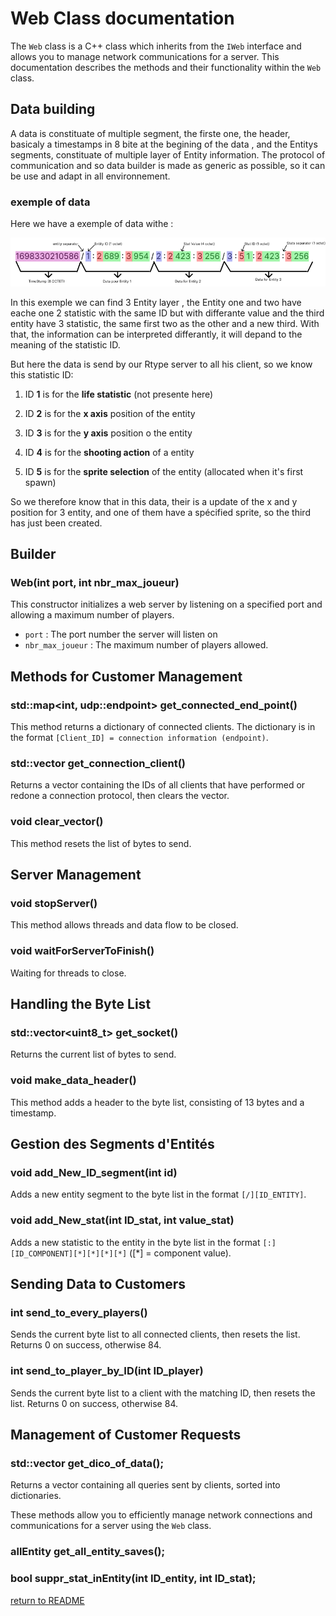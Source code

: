 
# <a name="section3"></a> Web Class documentation


The `Web` class is a C++ class which inherits from the `IWeb` interface and allows you to manage network communications for a server. This documentation describes the methods and their functionality within the `Web` class.


## Data building

A data is constituate of multiple segment, the firste one, the header, basicaly a timestamps in 8 bite at the begining of the data , and the Entitys segments, constituate of multiple layer of Entity information. The protocol of communication and so data builder is made as generic as possible, so it can be use and adapt in all environnement.

### exemple of data 

Here we have a exemple of data withe :

![shema data build](src/databuilding.png)

In this exemple we can find 3 Entity layer , the Entity one and two have eache one 2 statistic with the same ID but with differante value and the third entity have 3 statistic, the same first two as the other and a new third. With that, the information can be interpreted differantly, it will depand to the meaning of the statistic ID. 

But here the data is send by our Rtype server to all his client, so we know this statistic ID:

1. ID **1** is for the **life statistic** (not presente here)

2. ID **2** is for the **x axis** position of the entity

3. ID **3** is for the **y axis** position o the entity

4. ID **4** is for the **shooting action** of a entity

5. ID **5** is for the **sprite selection** of the entity (allocated when it's first spawn)

So we therefore know that in this data, their is a update of the x and y position for 3 entity, and one of them have a spécified sprite, so the third has just been created.


## Builder

### Web(int port, int nbr_max_joueur)

This constructor initializes a web server by listening on a specified port and allowing a maximum number of players.

- `port` : The port number the server will listen on
- `nbr_max_joueur` : The maximum number of players allowed.

## Methods for Customer Management

### std::map<int, udp::endpoint> get_connected_end_point()

This method returns a dictionary of connected clients. The dictionary is in the format `[Client_ID] = connection information (endpoint)`.

### std::vector<int> get_connection_client()

Returns a vector containing the IDs of all clients that have performed or redone a connection protocol, then clears the vector.

### void clear_vector()

This method resets the list of bytes to send.

## Server Management

### void stopServer()

This method allows threads and data flow to be closed.

### void waitForServerToFinish()

Waiting for threads to close.

## Handling the Byte List

### std::vector<uint8_t> get_socket()

Returns the current list of bytes to send.

### void make_data_header()

This method adds a header to the byte list, consisting of 13 bytes and a timestamp.

## Gestion des Segments d'Entités

### void add_New_ID_segment(int id)

Adds a new entity segment to the byte list in the format `[/][ID_ENTITY]`.


### void add_New_stat(int ID_stat, int value_stat)

Adds a new statistic to the entity in the byte list in the format `[:][ID_COMPONENT][*][*][*][*]` ([*] = component value).

## Sending Data to Customers

### int send_to_every_players()

Sends the current byte list to all connected clients, then resets the list. Returns 0 on success, otherwise 84.

### int send_to_player_by_ID(int ID_player)

Sends the current byte list to a client with the matching ID, then resets the list. Returns 0 on success, otherwise 84.

## Management of Customer Requests

### std::vector<DataSegment> get_dico_of_data();

Returns a vector containing all queries sent by clients, sorted into dictionaries.

These methods allow you to efficiently manage network connections and communications for a server using the `Web` class.

### allEntity get_all_entity_saves();

### bool suppr_stat_inEntity(int ID_entity, int ID_stat);


[return to README](../README.md)

